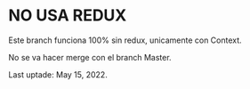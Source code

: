 # NO USA REDUX

Este branch funciona 100% sin redux, unicamente con Context.

No se va hacer merge con el branch Master.

Last uptade: May 15, 2022.

